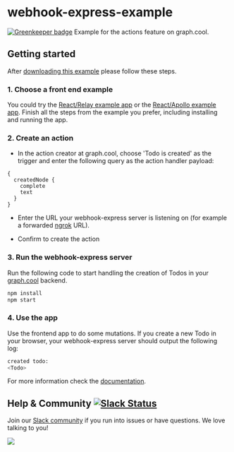 # webhook-express-example

[![Greenkeeper badge](https://badges.greenkeeper.io/graphcool-examples/webhook-express-example.svg)](https://greenkeeper.io/)
Example for the actions feature on graph.cool.

## Getting started
After [downloading this example](https://github.com/graphcool-examples/webhook-express-example/archive/master.zip) please follow these steps.

### 1. Choose a front end example
You could try the [React/Relay example app](https://github.com/graphcool-examples/react-relay-todo-example) or the [React/Apollo example app](https://github.com/graphcool-examples/react-apollo-todo-example). Finish all the steps from the example you prefer, including installing and running the app.

### 2. Create an action
* In the action creator at graph.cool, choose 'Todo is created' as the trigger and enter the following query as the action handler payload:
```grapqhl
{
  createdNode {
    complete
    text
  }
}
```

* Enter the URL your webhook-express server is listening on (for example a forwarded [ngrok](https://ngrok.com/) URL).

* Confirm to create the action

### 3. Run the webhook-express server
Run the following code to start handling the creation of Todos in your [graph.cool](http://graph.cool) backend.

```sh
npm install
npm start
```

### 4. Use the app
Use the frontend app to do some mutations. If you create a new Todo in your browser, your webhook-express server should output the following log:

```sh
created todo:
<Todo>
```

For more information check the [documentation](http://docs.graph.cool/).


## Help & Community [![Slack Status](https://slack.graph.cool/badge.svg)](https://slack.graph.cool)

Join our [Slack community](http://slack.graph.cool/) if you run into issues or have questions. We love talking to you!

![](http://i.imgur.com/5RHR6Ku.png)

